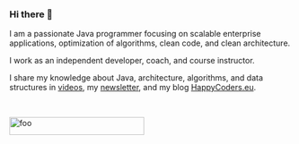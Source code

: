 ### Hi there 👋

I am a passionate Java programmer focusing on scalable enterprise applications, optimization of algorithms, clean code, and clean architecture.

I work as an independent developer, coach, and course instructor. 

I share my knowledge about Java, architecture, algorithms, and data structures in [videos](https://youtube.com/@HappyCoders), my [newsletter](https://www.happycoders.eu/newsletter/), and my blog [HappyCoders.eu](https://www.happycoders.eu/).

&nbsp;

[<img src="https://camo.githubusercontent.com/6f516c1b7651ffe784c0ffb5cce3af9ee20c48a947f538b8bad2daf573aa53f4/68747470733a2f2f7777772e6861707079636f646572732e65752f77702d636f6e74656e742f75706c6f6164732f323032332f30322f6861707079636f646572735f626c75655f3438307836352e706e67" alt="foo" data-canonical-src="https://www.happycoders.eu/wp-content/uploads/2023/02/happycoders_blue_480x65.png" style="max-width: 100%;" width="240" height="32">](https://www.happycoders.eu/)
